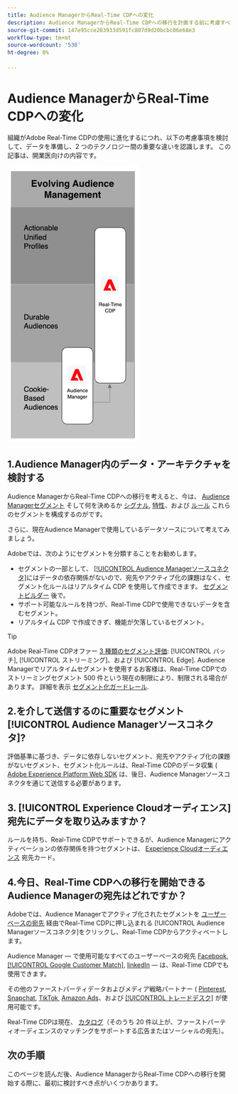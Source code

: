 ```yaml
---
title: Audience ManagerからReal-Time CDPへの変化
description: Audience ManagerからReal-Time CDPへの移行を計画する前に考慮すべき事項を理解します。
source-git-commit: 147e95cce203933d591fc807d9d20bcbc06e68e3
workflow-type: tm+mt
source-wordcount: '538'
ht-degree: 0%

---
```



# Audience ManagerからReal-Time CDPへの変化

組織がAdobe Real-Time CDPの使用に進化するにつれ、以下の考慮事項を検討して、データを準備し、2 つのテクノロジー間の重要な違いを認識します。 この記事は、開業医向けの内容です。

![Audience ManagerからReal-Time CDPへの展開図](/help/rtcdp/assets/aam-to-rtcdp-evolution.png)

## 1.Audience Manager内のデータ・アーキテクチャを検討する

Audience ManagerからReal-Time CDPへの移行を考えると、今は、 [Audience Managerセグメント](https://experienceleague.adobe.com/docs/audience-manager/user-guide/features/segments/segments-purpose.html?lang=en) そして何を決めるか [シグナル](https://experienceleague.adobe.com/docs/audience-manager/user-guide/features/data-explorer/data-explorer-understanding-signals.html?lang=en), [特性](https://experienceleague.adobe.com/docs/audience-manager/user-guide/features/traits/trait-details-page.html?lang=en)、および [ルール](https://experienceleague.adobe.com/docs/audience-manager/user-guide/features/segments/segment-builder.html?lang=en#segment-builder-section) これらのセグメントを構成するのがです。

さらに、現在Audience Managerで使用しているデータソースについて考えてみましょう。

Adobeでは、次のようにセグメントを分類することをお勧めします。

* セグメントの一部として、 [[!UICONTROL Audience Managerソースコネクタ]](/help/sources/connectors/adobe-applications/audience-manager.md)にはデータの依存関係がないので、宛先やアクティブ化の課題はなく、セグメント化ルールはリアルタイム CDP を使用して作成できます。 [セグメントビルダー](/help/segmentation/ui/segment-builder.md) 後で。
* サポート可能なルールを持つが、Real-Time CDPで使用できないデータを含むセグメント。
* リアルタイム CDP で作成できず、機能が欠落しているセグメント。

>[!TIP]
>
>Adobe Real-Time CDPオファー [3 種類のセグメント評価](/help/segmentation/home.md#evaluate-segments): [!UICONTROL バッチ], [!UICONTROL ストリーミング]、および [!UICONTROL Edge]. Audience Managerでリアルタイムセグメントを使用するお客様は、Real-Time CDPでのストリーミングセグメント 500 件という現在の制限により、制限される場合があります。 詳細を表示 [セグメント化ガードレール](/help/profile/guardrails.md).

## 2.を介して送信するのに重要なセグメント [!UICONTROL Audience Managerソースコネクタ]?

評価基準に基づき、データに依存しないセグメント、宛先やアクティブ化の課題がないセグメント、セグメント化ルールは、Real-Time CDPのデータ収集 ( [Adobe Experience Platform Web SDK](/help/edge/web-sdk-faq.md) は、後日、Audience Managerソースコネクタを通じて送信する必要があります。

## 3. [!UICONTROL Experience Cloudオーディエンス] 宛先にデータを取り込みますか？

ルールを持ち、Real-Time CDPでサポートできるが、Audience Managerにアクティベーションの依存関係を持つセグメントは、 [Experience Cloudオーディエンス](/help/destinations/catalog/adobe/experience-cloud-audiences.md) 宛先カード。

## 4.今日、Real-Time CDPへの移行を開始できるAudience Managerの宛先はどれですか？

Adobeでは、Audience Managerでアクティブ化されたセグメントを [ユーザーベースの宛先](https://experienceleague.adobe.com/docs/audience-manager/user-guide/features/destinations/people-based/people-based-destinations-overview.html?lang=en) 経由でReal-Time CDPに押し込まれる [!UICONTROL Audience Managerソースコネクタ]をクリックし、Real-Time CDPからアクティベートします。

Audience Manager — で使用可能なすべてのユーザーベースの宛先 [Facebook](/help/destinations/catalog/social/facebook.md), [[!UICONTROL Google Customer Match]](/help/destinations/catalog/advertising/google-customer-match.md), [linkedIn](/help/destinations/catalog/social/linkedin.md)  — は、Real-Time CDPでも使用できます。

その他のファーストパーティデータおよびメディア戦略パートナー ( [Pinterest](/help/destinations/catalog/advertising/pinterest.md), [Snapchat](/help/destinations/catalog/advertising/snap-inc.md), [TikTok](/help/destinations/catalog/social/tiktok.md), [Amazon Ads](/help/destinations/catalog/advertising/amazon-ads.md)、および [[!UICONTROL トレードデスク]](/help/destinations/catalog/advertising/tradedesk.md) が使用可能です。

Real-Time CDPは現在、 [カタログ](/help/destinations/catalog/overview.md)（そのうち 20 件以上が、ファーストパーティオーディエンスのマッチングをサポートする広告またはソーシャルの宛先）。

## 次の手順

このページを読んだ後、Audience ManagerからReal-Time CDPへの移行を開始する際に、最初に検討すべき点がいくつかあります。
